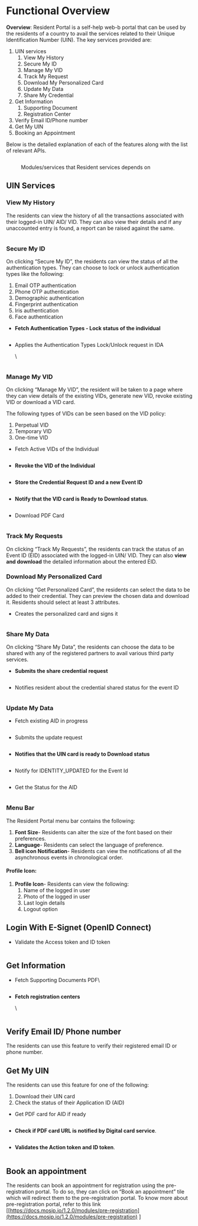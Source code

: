 # Functional Overview

**Overview**: Resident Portal is a self-help web-b portal that can be used by the residents of a country to avail the services related to their Unique Identification Number (UIN). The key services provided are:

1. UIN services
   1. View My History
   2. Secure My ID
   3. Manage My VID
   4. Track My Request
   5. Download My Personalized Card
   6. Update My Data
   7. Share My Credential
2. Get Information
   1. Supporting Document
   2. Registration Center
3. Verify Email ID/Phone number
4. Get My UIN
5. Booking an Appointment

Below is the detailed explanation of each of the features along with the list of relevant APIs.&#x20;



<figure><img src="../../.gitbook/assets/fo-1.png" alt=""><figcaption><p>Modules/services that Resident services depends on</p></figcaption></figure>





## **UIN Services**

### **View My History**

The residents can view the history of all the transactions associated with their logged-in UIN/ AID/ VID. They can also view their details and if any unaccounted entry is found, a report can be raised against the same.



<figure><img src="../../.gitbook/assets/fo-2.jpeg" alt=""><figcaption></figcaption></figure>

### **Secure My ID**

On clicking “Secure My ID”, the residents can view the status of all the authentication types. They can choose to lock or unlock authentication types like the following:

1. Email OTP authentication
2. Phone OTP authentication
3. Demographic authentication
4. Fingerprint authentication
5. Iris authentication
6. Face authentication

*   **Fetch Authentication Types - Lock status of the individual**



    <figure><img src="../../.gitbook/assets/rp-9.jpeg" alt=""><figcaption></figcaption></figure>



*   Applies the Authentication Types Lock/Unlock request in IDA

    \


    <figure><img src="../../.gitbook/assets/rp-10.jpeg" alt=""><figcaption></figcaption></figure>

### **Manage My VID**

On clicking “Manage My VID”, the resident will be taken to a page where they can view details of the existing VIDs, generate new VID, revoke existing VID or download a VID card.

The following types of VIDs can be seen based on the VID policy:

1. Perpetual VID
2. Temporary VID
3. One-time VID

* Fetch Active VIDs of the Individual

<figure><img src="../../.gitbook/assets/rp-4.jpeg" alt=""><figcaption></figcaption></figure>

* **Revoke the VID of the Individual**

<figure><img src="../../.gitbook/assets/rp-5.jpeg" alt=""><figcaption></figcaption></figure>

* **Store the Credential Request ID and a new Event ID**

<figure><img src="../../.gitbook/assets/rp-6.png" alt=""><figcaption></figcaption></figure>

* **Notify that the VID card is Ready to Download status**.

<figure><img src="../../.gitbook/assets/rp-7.png" alt=""><figcaption></figcaption></figure>



* Download PDF Card

<figure><img src="../../.gitbook/assets/rp-8.png" alt=""><figcaption></figcaption></figure>



### **Track My Requests**

On clicking “Track My Requests”, the residents can track the status of an Event ID (EID) associated with the logged-in UIN/ VID. They can also **view and download** the detailed information about the entered EID.

### **Download My Personalized Card**

On clicking “Get Personalized Card”, the residents can select the data to be added to their credential. They can preview the chosen data and download it. Residents should select at least 3 attributes.

* Creates the personalized card and signs it

<figure><img src="../../.gitbook/assets/rp-11.png" alt=""><figcaption></figcaption></figure>

### **Share My Data**

On clicking “Share My Data”, the residents can choose the data to be shared with any of the registered partners to avail various third party services.

* **Submits the share credential request**

<figure><img src="../../.gitbook/assets/rp-12.png" alt=""><figcaption></figcaption></figure>

* Notifies resident about the credential shared status for the event ID

<figure><img src="../../.gitbook/assets/rp-13.png" alt=""><figcaption></figcaption></figure>

### **Update My Data** 

* Fetch existing AID in progress

<figure><img src="../../.gitbook/assets/rp-14.png" alt=""><figcaption></figcaption></figure>

* Submits the update request

<figure><img src="../../.gitbook/assets/rp-15.png" alt=""><figcaption></figcaption></figure>

* **Notifies that the UIN card is ready to Download status**

<figure><img src="../../.gitbook/assets/rp-16.png" alt=""><figcaption></figcaption></figure>

* Notify for IDENTITY\_UPDATED for the Event Id

<figure><img src="../../.gitbook/assets/rp-17.png" alt=""><figcaption></figcaption></figure>

* Get the Status for the AID

<figure><img src="../../.gitbook/assets/rp-18.png" alt=""><figcaption></figcaption></figure>

### **Menu Bar**

The Resident Portal menu bar contains the following:

1. **Font Size**- Residents can alter the size of the font based on their preferences.
2. **Language**- Residents can select the language of preference.
3. **Bell icon Notification**- Residents can view the notifications of all the asynchronous events in chronological order.

#### **Profile Icon:**

1. **Profile Icon**- Residents can view the following:
   1. Name of the logged in user
   2. Photo of the logged in user
   3. Last login details
   4. Logout option

## **Login With E-Signet (OpenID Connect)**

* Validate the Access token and ID token

<figure><img src="../../.gitbook/assets/rp-21.png" alt=""><figcaption></figcaption></figure>



## **Get Information**

* Fetch Supporting Documents PDF\


<figure><img src="../../.gitbook/assets/rp-22.png" alt=""><figcaption></figcaption></figure>

*   **Fetch registration centers**

    \


    <figure><img src="../../.gitbook/assets/rp-23.png" alt=""><figcaption></figcaption></figure>

## &#x20;**Verify Email ID/ Phone number**

The residents can use this feature to verify their registered email ID or phone number.



## **Get My UIN**

The residents can use this feature for one of the following:

1. Download their UIN card
2. Check the status of their Application ID (AID)

* Get PDF card for AID if ready

<figure><img src="../../.gitbook/assets/rp-19.png" alt=""><figcaption></figcaption></figure>

* **Check if PDF card URL is notified by Digital card service**.

<figure><img src="../../.gitbook/assets/rp-20.png" alt=""><figcaption></figcaption></figure>

* **Validates the Action token and ID token**.&#x20;

<figure><img src="../../.gitbook/assets/rp-21.png" alt=""><figcaption></figcaption></figure>



## **Book an appointment**

The residents can book an appointment for registration using the pre-registration portal. To do so, they can click on “Book an appointment” tile which will redirect them to the pre-registration portal. To know more about pre-registration portal, refer to this link \[[https://docs.mosip.io/1.2.0/modules/pre-registration](https://docs.mosip.io/1.2.0/modules/pre-registration) ]


